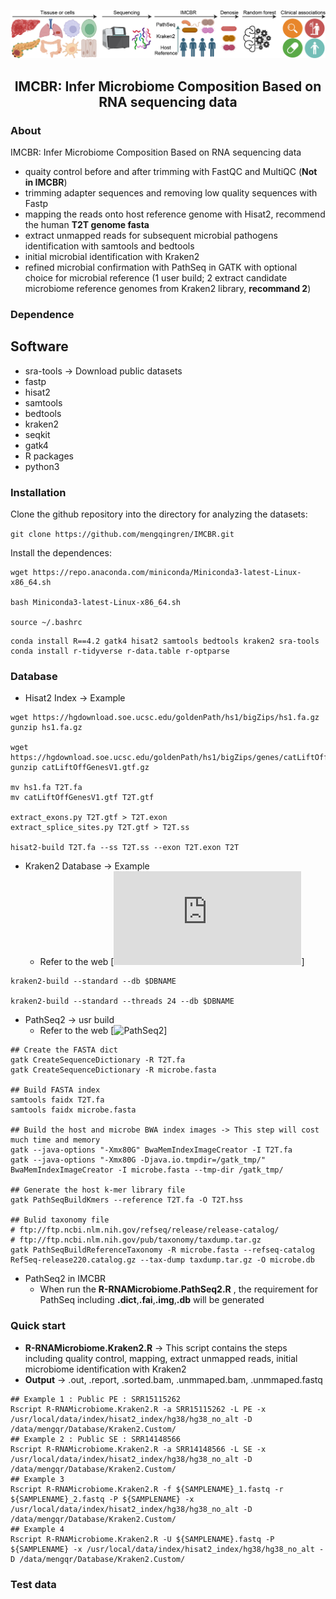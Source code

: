 ![Logo](Figure.Pipeline.jpg)

<h2 align="center"> IMCBR: Infer Microbiome Composition Based on RNA sequencing data

### About

IMCBR: Infer Microbiome Composition Based on RNA sequencing data

- quaity control before and after trimming with FastQC and MultiQC (**Not in IMCBR**)
- trimming adapter sequences and removing low quality sequences with Fastp
- mapping the reads onto host reference genome with Hisat2, recommend the human **T2T genome fasta**
- extract unmapped reads for subsequent microbial pathogens identification with samtools and bedtools
- initial microbial identification with Kraken2
- refined microbial confirmation with PathSeq in GATK with optional choice for microbial reference (1 user build; 2 extract candidate microbiome reference genomes from Kraken2 library, **recommand 2**)

### Dependence
## Software
- sra-tools -> Download public datasets
- fastp
- hisat2
- samtools
- bedtools
- kraken2
- seqkit
- gatk4
- R packages
- python3

### Installation
Clone the github repository into the directory for analyzing the datasets:

  `git clone https://github.com/mengqingren/IMCBR.git`

Install the dependences:
```
wget https://repo.anaconda.com/miniconda/Miniconda3-latest-Linux-x86_64.sh

bash Miniconda3-latest-Linux-x86_64.sh

source ~/.bashrc
```

```
conda install R==4.2 gatk4 hisat2 samtools bedtools kraken2 sra-tools
conda install r-tidyverse r-data.table r-optparse
```
### Database

* Hisat2 Index -> Example
```
wget https://hgdownload.soe.ucsc.edu/goldenPath/hs1/bigZips/hs1.fa.gz
gunzip hs1.fa.gz

wget https://hgdownload.soe.ucsc.edu/goldenPath/hs1/bigZips/genes/catLiftOffGenesV1.gtf.gz
gunzip catLiftOffGenesV1.gtf.gz

mv hs1.fa T2T.fa
mv catLiftOffGenesV1.gtf T2T.gtf

extract_exons.py T2T.gtf > T2T.exon
extract_splice_sites.py T2T.gtf > T2T.ss

hisat2-build T2T.fa --ss T2T.ss --exon T2T.exon T2T
```

* Kraken2 Database -> Example
  - Refer to the web [![Kraken2](https://github.com/DerrickWood/kraken2/blob/master/docs/MANUAL.markdown)]
```
kraken2-build --standard --db $DBNAME

kraken2-build --standard --threads 24 --db $DBNAME
```

* PathSeq2 -> usr build
  - Refer to the web [![PathSeq2](https://gatk.broadinstitute.org/hc/en-us/articles/360035889911--How-to-Run-the-Pathseq-pipeline)]
```
## Create the FASTA dict
gatk CreateSequenceDictionary -R T2T.fa
gatk CreateSequenceDictionary -R microbe.fasta

## Build FASTA index
samtools faidx T2T.fa
samtools faidx microbe.fasta

## Build the host and microbe BWA index images -> This step will cost much time and memory
gatk --java-options "-Xmx80G" BwaMemIndexImageCreator -I T2T.fa
gatk --java-options "-Xmx80G -Djava.io.tmpdir=/gatk_tmp/" BwaMemIndexImageCreator -I microbe.fasta --tmp-dir /gatk_tmp/

## Generate the host k-mer library file
gatk PathSeqBuildKmers --reference T2T.fa -O T2T.hss

## Bulid taxonomy file
# ftp://ftp.ncbi.nlm.nih.gov/refseq/release/release-catalog/
# ftp://ftp.ncbi.nlm.nih.gov/pub/taxonomy/taxdump.tar.gz
gatk PathSeqBuildReferenceTaxonomy -R microbe.fasta --refseq-catalog RefSeq-release220.catalog.gz --tax-dump taxdump.tar.gz -O microbe.db
```

* PathSeq2 in IMCBR
  - When run the **R-RNAMicrobiome.PathSeq2.R** , the requirement for PathSeq including **.dict**,**.fai**,**.img**,**.db** will be generated

### Quick start
- **R-RNAMicrobiome.Kraken2.R** -> This script contains the steps including quality control, mapping, extract unmapped reads, initial microbiome identification with Kraken2
- **Output** -> .out, .report, .sorted.bam, .unmmaped.bam, .unmmaped.fastq
```
## Example 1 : Public PE : SRR15115262
Rscript R-RNAMicrobiome.Kraken2.R -a SRR15115262 -L PE -x /usr/local/data/index/hisat2_index/hg38/hg38_no_alt -D /data/mengqr/Database/Kraken2.Custom/ 
## Example 2 : Public SE : SRR14148566
Rscript R-RNAMicrobiome.Kraken2.R -a SRR14148566 -L SE -x /usr/local/data/index/hisat2_index/hg38/hg38_no_alt -D /data/mengqr/Database/Kraken2.Custom/ 
## Example 3
Rscript R-RNAMicrobiome.Kraken2.R -f ${SAMPLENAME}_1.fastq -r ${SAMPLENAME}_2.fastq -P ${SAMPLENAME} -x /usr/local/data/index/hisat2_index/hg38/hg38_no_alt -D /data/mengqr/Database/Kraken2.Custom/
## Example 4
Rscript R-RNAMicrobiome.Kraken2.R -U ${SAMPLENAME}.fastq -P ${SAMPLENAME} -x /usr/local/data/index/hisat2_index/hg38/hg38_no_alt -D /data/mengqr/Database/Kraken2.Custom/
```


### Test data




















